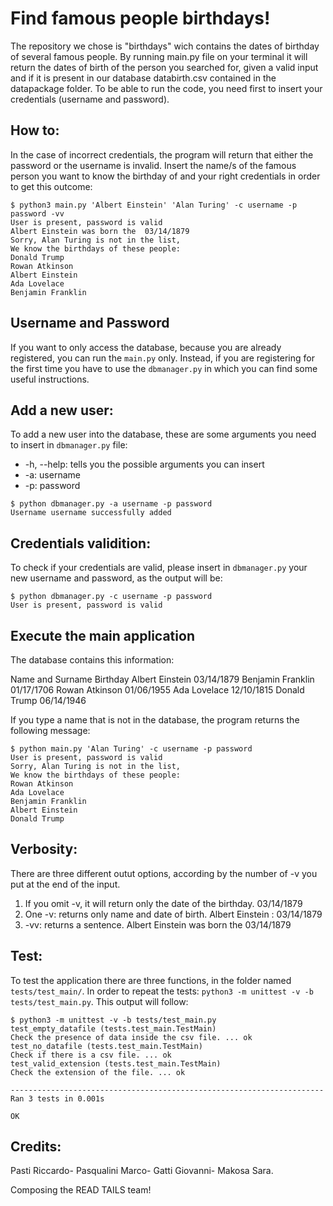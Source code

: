 # Find famous people birthdays!
The repository we chose is "birthdays" wich contains the dates of birthday of several famous people.
By running main.py file on your terminal it will return the dates of birth of the person you searched for, given a valid input and if it is present in our database databirth.csv contained in the datapackage folder.
To be able to run the code, you need first to insert your credentials (username and password).

## How to:
In the case of incorrect credentials, the program will return that either the password or the username is invalid.
Insert the name/s of the famous person you want to know the birthday of and your right credentials in order to get this outcome:
```
$ python3 main.py 'Albert Einstein' 'Alan Turing' -c username -p password -vv
User is present, password is valid
Albert Einstein was born the  03/14/1879
Sorry, Alan Turing is not in the list, 
We know the birthdays of these people:
Donald Trump
Rowan Atkinson
Albert Einstein
Ada Lovelace
Benjamin Franklin
```

## Username and Password
If you want to only access the database, because you are already registered, you can run the ```main.py``` only. Instead, if you are registering for the first time you have to use the ```dbmanager.py``` in which you can find some useful instructions.

## Add a new user:
To add a new user into the database, these are some arguments you need to insert in ```dbmanager.py``` file:
* -h, --help: tells you the possible arguments you can insert
* -a: username
* -p: password

```
$ python dbmanager.py -a username -p password
Username username successfully added
```

## Credentials validition:
To check if your credentials are valid, please insert in ```dbmanager.py``` your new username and password, as the output will be:
```
$ python dbmanager.py -c username -p password
User is present, password is valid
```

## Execute the main application

The database contains this information:

Name and Surname	Birthday
Albert Einstein	03/14/1879
Benjamin Franklin	01/17/1706
Rowan Atkinson	01/06/1955
Ada Lovelace	12/10/1815
Donald Trump	06/14/1946

If you type a name that is not in the database, the program returns the following message:

```
$ python main.py 'Alan Turing' -c username -p password
User is present, password is valid
Sorry, Alan Turing is not in the list, 
We know the birthdays of these people:
Rowan Atkinson
Ada Lovelace
Benjamin Franklin
Albert Einstein
Donald Trump
```
## Verbosity:
There are three different outut options, according by the number of -v you put at the end of the input.

1) If you omit -v, it will return only the date of the birthday. 03/14/1879
2) One -v: returns only name and date of birth. Albert Einstein : 03/14/1879
3) -vv: returns a sentence. Albert Einstein was born the 03/14/1879

## Test:
To test the application there are three functions, in the folder named ```tests/test_main/```. In order to repeat the tests: ```python3 -m unittest -v -b tests/test_main.py```. This output will follow: 

```
$ python3 -m unittest -v -b tests/test_main.py
test_empty_datafile (tests.test_main.TestMain)
Check the presence of data inside the csv file. ... ok
test_no_datafile (tests.test_main.TestMain)
Check if there is a csv file. ... ok
test_valid_extension (tests.test_main.TestMain)
Check the extension of the file. ... ok

----------------------------------------------------------------------
Ran 3 tests in 0.001s

OK
```

## Credits:
Pasti Riccardo-
Pasqualini Marco-
Gatti Giovanni-
Makosa Sara.

Composing the READ TAILS team!
